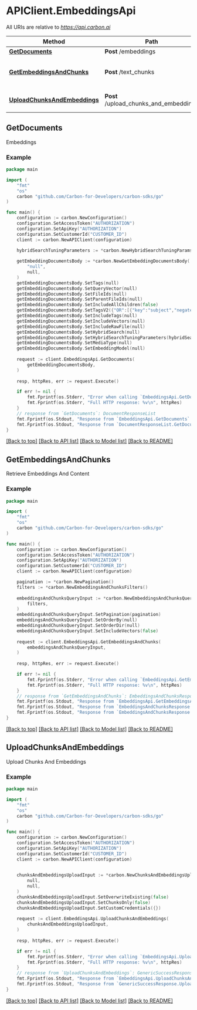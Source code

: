 # APIClient.EmbeddingsApi

All URIs are relative to *https://api.carbon.ai*

Method | Path | Description
------------- | ------------- | -------------
[**GetDocuments**](EmbeddingsApi.md#GetDocuments) | **Post** /embeddings | Embeddings
[**GetEmbeddingsAndChunks**](EmbeddingsApi.md#GetEmbeddingsAndChunks) | **Post** /text_chunks | Retrieve Embeddings And Content
[**UploadChunksAndEmbeddings**](EmbeddingsApi.md#UploadChunksAndEmbeddings) | **Post** /upload_chunks_and_embeddings | Upload Chunks And Embeddings



## GetDocuments

Embeddings



### Example

```go
package main

import (
    "fmt"
    "os"
    carbon "github.com/Carbon-for-Developers/carbon-sdks/go"
)

func main() {
    configuration := carbon.NewConfiguration()
    configuration.SetAccessToken("AUTHORIZATION")
    configuration.SetApiKey("AUTHORIZATION")
    configuration.SetCustomerId("CUSTOMER_ID")
    client := carbon.NewAPIClient(configuration)

    hybridSearchTuningParameters := *carbon.NewHybridSearchTuningParamsNullable()
    
    getEmbeddingDocumentsBody := *carbon.NewGetEmbeddingDocumentsBody(
        "null",
        null,
    )
    getEmbeddingDocumentsBody.SetTags(null)
    getEmbeddingDocumentsBody.SetQueryVector(null)
    getEmbeddingDocumentsBody.SetFileIds(null)
    getEmbeddingDocumentsBody.SetParentFileIds(null)
    getEmbeddingDocumentsBody.SetIncludeAllChildren(false)
    getEmbeddingDocumentsBody.SetTagsV2({"OR":[{"key":"subject","negate":false,"value":"holy-bible"},{"key":"person-of-interest","negate":false,"value":"jesus christ"},{"key":"genre","negate":true,"value":"fiction"},{"AND":[{"key":"subject","negate":true,"value":"tao-te-ching"},{"key":"author","negate":false,"value":"lao-tzu"}]}]})
    getEmbeddingDocumentsBody.SetIncludeTags(null)
    getEmbeddingDocumentsBody.SetIncludeVectors(null)
    getEmbeddingDocumentsBody.SetIncludeRawFile(null)
    getEmbeddingDocumentsBody.SetHybridSearch(null)
    getEmbeddingDocumentsBody.SetHybridSearchTuningParameters(hybridSearchTuningParameters)
    getEmbeddingDocumentsBody.SetMediaType(null)
    getEmbeddingDocumentsBody.SetEmbeddingModel(null)
    
    request := client.EmbeddingsApi.GetDocuments(
        getEmbeddingDocumentsBody,
    )
    
    resp, httpRes, err := request.Execute()

    if err != nil {
        fmt.Fprintf(os.Stderr, "Error when calling `EmbeddingsApi.GetDocuments``: %v\n", err)
        fmt.Fprintf(os.Stderr, "Full HTTP response: %v\n", httpRes)
    }
    // response from `GetDocuments`: DocumentResponseList
    fmt.Fprintf(os.Stdout, "Response from `EmbeddingsApi.GetDocuments`: %v\n", resp)
    fmt.Fprintf(os.Stdout, "Response from `DocumentResponseList.GetDocuments.Documents`: %v\n", resp.Documents)
}
```

[[Back to top]](#) [[Back to API list]](../README.md#documentation-for-api-endpoints)
[[Back to Model list]](../README.md#documentation-for-models)
[[Back to README]](../README.md)


## GetEmbeddingsAndChunks

Retrieve Embeddings And Content

### Example

```go
package main

import (
    "fmt"
    "os"
    carbon "github.com/Carbon-for-Developers/carbon-sdks/go"
)

func main() {
    configuration := carbon.NewConfiguration()
    configuration.SetAccessToken("AUTHORIZATION")
    configuration.SetApiKey("AUTHORIZATION")
    configuration.SetCustomerId("CUSTOMER_ID")
    client := carbon.NewAPIClient(configuration)

    pagination := *carbon.NewPagination()
    filters := *carbon.NewEmbeddingsAndChunksFilters()
    
    embeddingsAndChunksQueryInput := *carbon.NewEmbeddingsAndChunksQueryInput(
        filters,
    )
    embeddingsAndChunksQueryInput.SetPagination(pagination)
    embeddingsAndChunksQueryInput.SetOrderBy(null)
    embeddingsAndChunksQueryInput.SetOrderDir(null)
    embeddingsAndChunksQueryInput.SetIncludeVectors(false)
    
    request := client.EmbeddingsApi.GetEmbeddingsAndChunks(
        embeddingsAndChunksQueryInput,
    )
    
    resp, httpRes, err := request.Execute()

    if err != nil {
        fmt.Fprintf(os.Stderr, "Error when calling `EmbeddingsApi.GetEmbeddingsAndChunks``: %v\n", err)
        fmt.Fprintf(os.Stderr, "Full HTTP response: %v\n", httpRes)
    }
    // response from `GetEmbeddingsAndChunks`: EmbeddingsAndChunksResponse
    fmt.Fprintf(os.Stdout, "Response from `EmbeddingsApi.GetEmbeddingsAndChunks`: %v\n", resp)
    fmt.Fprintf(os.Stdout, "Response from `EmbeddingsAndChunksResponse.GetEmbeddingsAndChunks.Results`: %v\n", resp.Results)
    fmt.Fprintf(os.Stdout, "Response from `EmbeddingsAndChunksResponse.GetEmbeddingsAndChunks.Count`: %v\n", resp.Count)
}
```

[[Back to top]](#) [[Back to API list]](../README.md#documentation-for-api-endpoints)
[[Back to Model list]](../README.md#documentation-for-models)
[[Back to README]](../README.md)


## UploadChunksAndEmbeddings

Upload Chunks And Embeddings

### Example

```go
package main

import (
    "fmt"
    "os"
    carbon "github.com/Carbon-for-Developers/carbon-sdks/go"
)

func main() {
    configuration := carbon.NewConfiguration()
    configuration.SetAccessToken("AUTHORIZATION")
    configuration.SetApiKey("AUTHORIZATION")
    configuration.SetCustomerId("CUSTOMER_ID")
    client := carbon.NewAPIClient(configuration)

    
    chunksAndEmbeddingsUploadInput := *carbon.NewChunksAndEmbeddingsUploadInput(
        null,
        null,
    )
    chunksAndEmbeddingsUploadInput.SetOverwriteExisting(false)
    chunksAndEmbeddingsUploadInput.SetChunksOnly(false)
    chunksAndEmbeddingsUploadInput.SetCustomCredentials({})
    
    request := client.EmbeddingsApi.UploadChunksAndEmbeddings(
        chunksAndEmbeddingsUploadInput,
    )
    
    resp, httpRes, err := request.Execute()

    if err != nil {
        fmt.Fprintf(os.Stderr, "Error when calling `EmbeddingsApi.UploadChunksAndEmbeddings``: %v\n", err)
        fmt.Fprintf(os.Stderr, "Full HTTP response: %v\n", httpRes)
    }
    // response from `UploadChunksAndEmbeddings`: GenericSuccessResponse
    fmt.Fprintf(os.Stdout, "Response from `EmbeddingsApi.UploadChunksAndEmbeddings`: %v\n", resp)
    fmt.Fprintf(os.Stdout, "Response from `GenericSuccessResponse.UploadChunksAndEmbeddings.Success`: %v\n", resp.Success)
}
```

[[Back to top]](#) [[Back to API list]](../README.md#documentation-for-api-endpoints)
[[Back to Model list]](../README.md#documentation-for-models)
[[Back to README]](../README.md)

